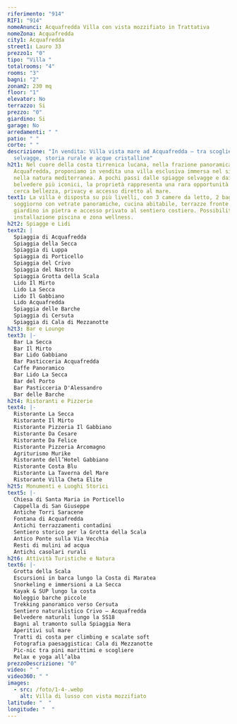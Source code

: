 ```yaml
---
riferimento: "914"
RIF1: "914"
nomeAnunci: Acquafredda Villa con vista mozzifiato in Trattativa
nomeZona: Acquafredda
city1: Acquafredda
street1: Lauro 33
prezzo1: "0"
tipo: "Villa "
totalrooms: "4"
rooms: "3"
bagni: "2"
zonam2: 230 mq
floor: "1"
elevator: No
terrazzo: Si
prezzo: "0"
giardino: Si
garage: No
arredamenti: " "
patio: " "
corte: " "
descrizione: "In vendita: Villa vista mare ad Acquafredda – tra scogliere
  selvagge, storia rurale e acque cristalline"
h2t1: Nel cuore della costa tirrenica lucana, nella frazione panoramica di
  Acquafredda, proponiamo in vendita una villa esclusiva immersa nel silenzio e
  nella natura mediterranea. A pochi passi dalle spiagge selvagge e dai
  belvedere più iconici, la proprietà rappresenta una rara opportunità per chi
  cerca bellezza, privacy e accesso diretto al mare.
text1: La villa è disposta su più livelli, con 3 camere da letto, 2 bagni,
  soggiorno con vetrate panoramiche, cucina abitabile, terrazze fronte mare,
  giardino in pietra e accesso privato al sentiero costiero. Possibilità di
  installazione piscina e zona wellness.
h2t2: Spiagge e Lidi
text2: |
  Spiaggia di Acquafredda
  Spiaggia della Secca
  Spiaggia di Luppa
  Spiaggia di Porticello
  Spiaggia del Crivo
  Spiaggia del Nastro
  Spiaggia Grotta della Scala
  Lido Il Mirto
  Lido La Secca
  Lido Il Gabbiano
  Lido Acquafredda
  Spiaggia delle Barche
  Spiaggia di Cersuta
  Spiaggia di Cala di Mezzanotte
h2t3: Bar e Lounge
text3: |-
  Bar La Secca
  Bar Il Mirto
  Bar Lido Gabbiano
  Bar Pasticceria Acquafredda
  Caffe Panoramico
  Bar Lido La Secca
  Bar del Porto
  Bar Pasticceria D'Alessandro
  Bar delle Barche
h2t4: Ristoranti e Pizzerie
text4: |-
  Ristorante La Secca
  Ristorante Il Mirto
  Ristorante Pizzeria Il Gabbiano
  Ristorante Da Cesare
  Ristorante Da Felice
  Ristorante Pizzeria Arcomagno
  Agriturismo Murike
  Ristorante dell’Hotel Gabbiano
  Ristorante Costa Blu
  Ristorante La Taverna del Mare
  Ristorante Villa Cheta Elite
h2t5: Monumenti e Luoghi Storici
text5: |-
  Chiesa di Santa Maria in Porticello
  Cappella di San Giuseppe
  Antiche Torri Saracene
  Fontana di Acquafredda
  Antichi terrazzamenti contadini
  Sentiero storico per la Grotta della Scala
  Antico Ponte sulla Via Vecchia
  Resti di mulini ad acqua
  Antichi casolari rurali
h2t6: Attività Turistiche e Natura
text6: |-
  Grotta della Scala
  Escursioni in barca lungo la Costa di Maratea
  Snorkeling e immersioni a La Secca
  Kayak & SUP lungo la costa
  Noleggio barche piccole
  Trekking panoramico verso Cersuta
  Sentiero naturalistico Crivo – Acquafredda
  Belvedere naturali lungo la SS18
  Bagni al tramonto sulla Spiaggia Nera
  Aperitivi sul mare
  Tratti di costa per climbing e scalate soft
  Fotografia paesaggistica: Cala di Mezzanotte
  Pic-nic tra pini marittimi e scogliere
  Relax e yoga all’alba
prezzoDescrizione: "0"
video: " "
video360: " "
images:
  - src: /foto/1-4-.webp
    alt: Villa di lusso con vista mozzifiato
latitude: "  "
longitude: "  "
---
```

